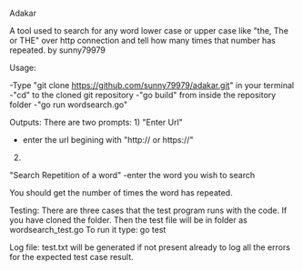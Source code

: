 Adakar

A tool used to search for any word lower case or upper case like "the, The or THE" over http connection and tell how many times that number
has repeated.
by sunny79979

Usage:

-Type "git clone https://github.com/sunny79979/adakar.git" in your terminal
-"cd" to the cloned git repository
-"go build" from inside the repository folder
-"go run wordsearch.go"

Outputs:
There are two prompts:
1)
"Enter Url"
- enter the url begining with "http:// or https://"

2)
"Search Repetition of a word"
-enter the word you wish to search

You should get the number of times the word has repeated.

Testing:
There are three cases that the test program runs with the code.
If you have cloned the folder. Then the test file will be in folder as wordsearch_test.go
To run it type:
go test

Log file:
test.txt will be generated if not present already to log all the errors for the expected test case result.
